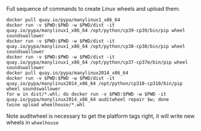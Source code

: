 Full sequence of commands to create Linux wheels and upload them:

	docker pull quay.io/pypa/manylinux1_x86_64
	docker run -v $PWD:$PWD -w $PWD/dist -it quay.io/pypa/manylinux1_x86_64 /opt/python/cp39-cp39/bin/pip wheel soundswallower
	docker run -v $PWD:$PWD -w $PWD/dist -it quay.io/pypa/manylinux1_x86_64 /opt/python/cp38-cp38/bin/pip wheel soundswallower
	docker run -v $PWD:$PWD -w $PWD/dist -it quay.io/pypa/manylinux1_x86_64 /opt/python/cp37-cp37m/bin/pip wheel soundswallower
	docker pull quay.io/pypa/manylinux2014_x86_64
	docker run -v $PWD:$PWD -w $PWD/dist -it quay.io/pypa/manylinux2014_x86_64 /opt/python/cp310-cp310/bin/pip wheel soundswallower
	for w in dist/*.whl; do docker run -v $PWD:$PWD -w $PWD -it quay.io/pypa/manylinux2014_x86_64 auditwheel repair $w; done
	twine upload wheelhouse/*.whl

Note auditwheel is necessary to get the platform tags right, it will write new wheels in `wheelhouse`
